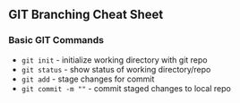 ## GIT Branching Cheat Sheet

### Basic GIT Commands
* `git init` - initialize working directory with git repo
* `git status` - show status of working directory/repo
* `git add` - stage changes for commit
* `git commit -m ""` - commit staged changes to local repo
